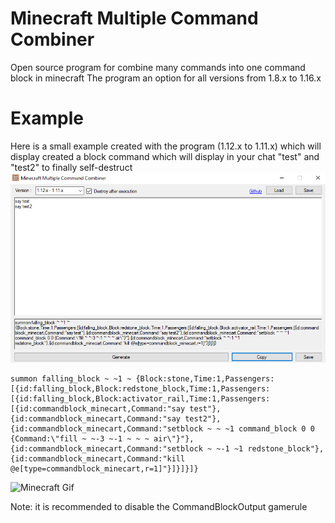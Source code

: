 # Minecraft Multiple Command Combiner
 Open source program for combine many commands into one command block in minecraft
The program an option for all versions from 1.8.x to 1.16.x
# Example
Here is a small example created with the program (1.12.x to 1.11.x) which will display created a block command which will display in your chat "test" and "test2" to finally self-destruct
![App Screen](/Media/Gen.png)
```
summon falling_block ~ ~1 ~ {Block:stone,Time:1,Passengers:[{id:falling_block,Block:redstone_block,Time:1,Passengers:[{id:falling_block,Block:activator_rail,Time:1,Passengers:[{id:commandblock_minecart,Command:"say test"},{id:commandblock_minecart,Command:"say test2"},{id:commandblock_minecart,Command:"setblock ~ ~ ~1 command_block 0 0 {Command:\"fill ~ ~-3 ~-1 ~ ~ ~ air\"}"},{id:commandblock_minecart,Command:"setblock ~ ~-1 ~1 redstone_block"},{id:commandblock_minecart,Command:"kill @e[type=commandblock_minecart,r=1]"}]}]}]}
```
![Minecraft Gif](/Media/GenUse.gif)

Note: it is recommended to disable the CommandBlockOutput gamerule